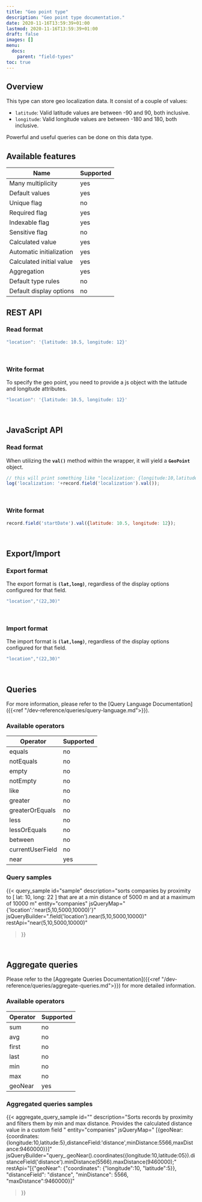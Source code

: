 ```yaml
---
title: "Geo point type"
description: "Geo point type documentation."
date: 2020-11-16T13:59:39+01:00
lastmod: 2020-11-16T13:59:39+01:00
draft: false
images: []
menu:
  docs:
    parent: "field-types"
toc: true
---
```


## **Overview**

This type can store geo localization data. It consist of a couple of values:
* `latitude`: Valid latitude values are between -90 and 90, both inclusive.
* `longitude`: Valid longitude values are between -180 and 180, both inclusive.

Powerful and useful queries can be done on this data type.

## **Available features**

Name|Supported
---|---
Many multiplicity|yes
Default values|yes
Unique flag|no
Required flag|yes
Indexable flag|yes
Sensitive flag|no
Calculated value|yes
Automatic initialization|yes
Calculated initial value|yes
Aggregation|yes
Default type rules|no
Default display options|no

## **REST API**

### Read format

```js
"location": '{latitude: 10.5, longitude: 12}'
```
<br>

### Write format

To specify the geo point, you need to provide a js object with the latitude and longitude attributes.

```js
"location": '{latitude: 10.5, longitude: 12}'
```
<br>

## **JavaScript API**

### Read format

When utilizing the **`val()`** method within the wrapper, it will yield a **`GeoPoint`** object.

```js
// this will print something like "localization: {longitude:10,latitude:20}"
log('localization: '+record.field('localization').val());
```
<br>

### Write format

```js
record.field('startDate').val({latitude: 10.5, longitude: 12});
```
<br>

## **Export/Import**

### Export format

The export format is **`(lat,long)`**, regardless of the display options configured for that field.

```js
"location","(22,30)"
```
<br>

### Import format

The import format is **`(lat,long)`**, regardless of the display options configured for that field.

```js
"location","(22,30)"
```
<br>

## **Queries**

For more information, please refer to the [Query Language Documentation]({{<ref "/dev-reference/queries/query-language.md">}}).

### Available operators

Operator|Supported
---|---
equals|no
notEquals|no
empty|no
notEmpty|no
like|no
greater|no
greaterOrEquals|no
less|no
lessOrEquals|no
between|no
currentUserField|no
near|yes

### Query samples

{{< query_sample
        id="sample"
        description="sorts companies by proximity to [ lat: 10, long: 22 ] that are at a min distance of 5000 m and at a maximum of 10000 m"
        entity="companies"
        jsQueryMap="{'location':'near(5,10,5000,10000)'}"
        jsQueryBuilder=".field('location').near(5,10,5000,10000)"
        restApi="near(5,10,5000,10000)"
>}}
<br>

## **Aggregate queries**

Please refer to the [Aggregate Queries Documentation]({{<ref "/dev-reference/queries/aggregate-queries.md">}}) for more detailed information.

### Available operators

Operator|Supported
---|---
sum|no
avg|no
first|no
last|no
min|no
max|no
geoNear|yes

### Aggregated queries samples

{{< aggregate_query_sample
id=""
description="Sorts records by proximity and filters them by min and max distance. Provides the calculated distance value in a custom field "
entity="companies"
jsQueryMap=" [{geoNear: {coordinates: {longitude:10,latitude:5},distanceField:'distance',minDistance:5566,maxDistance:9460000}}]"
jsQueryBuilder="query_.geoNear().coordinates({longitude:10,latitude:05}).distanceField('distance').minDistance(5566).maxDistance(9460000);"
restApi="[{\"geoNear\": {\"coordinates\": {\"longitude\":10, \"latitude\":5}}, \"distanceField\": \"distance\", \"minDistance\": 5566, \"maxDistance\":9460000}]"

>}}
